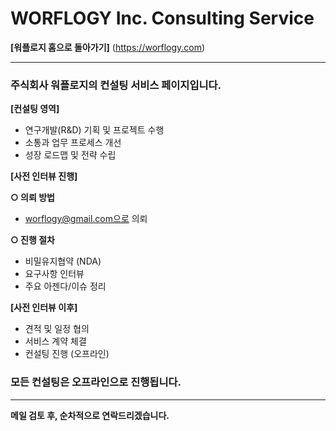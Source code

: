 # WORFLOGY Inc. Consulting Service

**[워플로지 홈으로 돌아가기]** (https://worflogy.com)

---

### 주식회사 워플로지의 컨설팅 서비스 페이지입니다.

**[컨설팅 영역]**

  - 연구개발(R&D) 기획 및 프로젝트 수행
  - 소통과 업무 프로세스 개선
  - 성장 로드맵 및 전략 수립

**[사전 인터뷰 진행]**

__○ 의뢰 방법__
  - worflogy@gmail.com으로 의뢰

__○ 진행 절차__
  - 비밀유지협약 (NDA)
  - 요구사항 인터뷰
  - 주요 아젠다/이슈 정리

**[사전 인터뷰 이후]**

  - 견적 및 일정 협의
  - 서비스 계약 체결
  - 컨설팅 진행 (오프라인)
  
### 모든 컨설팅은 오프라인으로 진행됩니다.

---

__메일 검토 후, 순차적으로 연락드리겠습니다.__
